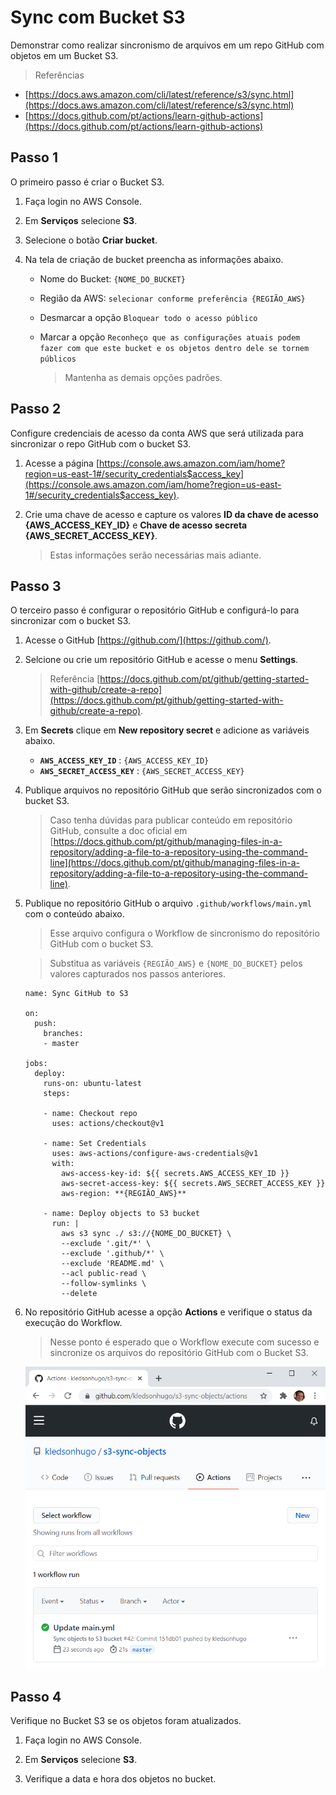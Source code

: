 # Sync com Bucket S3 #

Demonstrar como realizar sincronismo de arquivos em um repo GitHub com objetos em um Bucket S3.

> Referências
- [https://docs.aws.amazon.com/cli/latest/reference/s3/sync.html](https://docs.aws.amazon.com/cli/latest/reference/s3/sync.html)
- [https://docs.github.com/pt/actions/learn-github-actions](https://docs.github.com/pt/actions/learn-github-actions)

## Passo 1

O primeiro passo é criar o Bucket S3.

1. Faça login no AWS Console.

2. Em **Serviços** selecione **S3**.

3. Selecione o botão **Criar bucket**.

4. Na tela de criação de bucket preencha as informações abaixo.

   - Nome do Bucket: `{NOME_DO_BUCKET}`
   - Região da AWS: `selecionar conforme preferência {REGIÃO_AWS}`
   - Desmarcar a opção `Bloquear todo o acesso público`
   - Marcar a opção `Reconheço que as configurações atuais podem fazer com que este bucket e os objetos dentro dele se tornem públicos`

     > Mantenha as demais opções padrões. 

## Passo 2

Configure credenciais de acesso da conta AWS que será utilizada para sincronizar o repo GitHub com o bucket S3.

1. Acesse a página [https://console.aws.amazon.com/iam/home?region=us-east-1#/security_credentials$access_key](https://console.aws.amazon.com/iam/home?region=us-east-1#/security_credentials$access_key).

2. Crie uma chave de acesso e capture os valores **ID da chave de acesso {AWS_ACCESS_KEY_ID}** e **Chave de acesso secreta {AWS_SECRET_ACCESS_KEY}**.

   > Estas informações serão necessárias mais adiante.

## Passo 3

O terceiro passo é configurar o repositório GitHub e configurá-lo para sincronizar com o bucket S3.

1. Acesse o GitHub [https://github.com/](https://github.com/).

2. Selcione ou crie um repositório GitHub e acesse o menu **Settings**.

   > Referência [https://docs.github.com/pt/github/getting-started-with-github/create-a-repo](https://docs.github.com/pt/github/getting-started-with-github/create-a-repo).

3. Em **Secrets** clique em **New repository secret** e adicione as variáveis abaixo.

   - **`AWS_ACCESS_KEY_ID`** : `{AWS_ACCESS_KEY_ID}`
   - **`AWS_SECRET_ACCESS_KEY`** : `{AWS_SECRET_ACCESS_KEY}`

4. Publique arquivos no repositório GitHub que serão sincronizados com o bucket S3.

   > Caso tenha dúvidas para publicar conteúdo em repositório GitHub, consulte a doc oficial em [https://docs.github.com/pt/github/managing-files-in-a-repository/adding-a-file-to-a-repository-using-the-command-line](https://docs.github.com/pt/github/managing-files-in-a-repository/adding-a-file-to-a-repository-using-the-command-line).

5. Publique no repositório GitHub o arquivo `.github/workflows/main.yml` com o conteúdo abaixo.

   > Esse arquivo configura o Workflow de sincronismo do repositório GitHub com o bucket S3.

   > Substitua as variáveis `{REGIÃO_AWS}` e `{NOME_DO_BUCKET}` pelos valores capturados nos passos anteriores.

   ```
   name: Sync GitHub to S3

   on:
     push:
       branches:
       - master

   jobs:
     deploy:
       runs-on: ubuntu-latest
       steps:

       - name: Checkout repo
         uses: actions/checkout@v1

       - name: Set Credentials
         uses: aws-actions/configure-aws-credentials@v1
         with:
           aws-access-key-id: ${{ secrets.AWS_ACCESS_KEY_ID }}
           aws-secret-access-key: ${{ secrets.AWS_SECRET_ACCESS_KEY }}
           aws-region: **{REGIÃO_AWS}**

       - name: Deploy objects to S3 bucket
         run: |
           aws s3 sync ./ s3://{NOME_DO_BUCKET} \
           --exclude '.git/*' \
           --exclude '.github/*' \
           --exclude 'README.md' \
           --acl public-read \
           --follow-symlinks \
           --delete
   ```

7. No repositório GitHub acesse a opção **Actions** e verifique o status da execução do Workflow.

   > Nesse ponto é esperado que o Workflow execute com sucesso e sincronize os arquivos do repositório GitHub com o Bucket S3.

   ![Workflow Actions](/images/workflow-actions.PNG)   

## Passo 4

Verifique no Bucket S3 se os objetos foram atualizados.

1. Faça login no AWS Console.

2. Em **Serviços** selecione **S3**.

3. Verifique a data e hora dos objetos no bucket.
